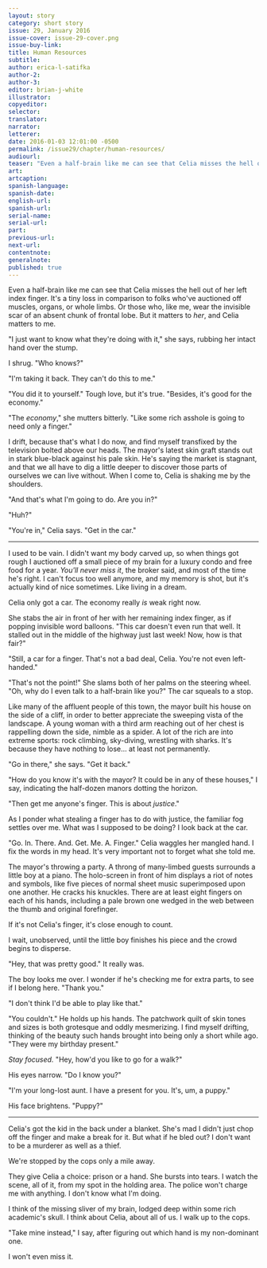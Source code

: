 ```yaml
---
layout: story
category: short story
issue: 29, January 2016
issue-cover: issue-29-cover.png
issue-buy-link:
title: Human Resources
subtitle:
author: erica-l-satifka
author-2:
author-3:
editor: brian-j-white
illustrator:
copyeditor:
selector:
translator:
narrator:
letterer:
date: 2016-01-03 12:01:00 -0500
permalink: /issue29/chapter/human-resources/
audiourl:
teaser: "Even a half-brain like me can see that Celia misses the hell out of her left index finger."
art:
artcaption:
spanish-language:
spanish-date:
english-url:
spanish-url:
serial-name:
serial-url:
part:
previous-url:
next-url:
contentnote:
generalnote:
published: true
---
```


Even a half-brain like me can see that Celia misses the hell out of her left index finger. It's a tiny loss in comparison to folks who've auctioned off muscles, organs, or whole limbs. Or those who, like me, wear the invisible scar of an absent chunk of frontal lobe. But it matters to _her_, and Celia matters to me.

"I just want to know what they're doing with it," she says, rubbing her intact hand over the stump.

I shrug. "Who knows?"

"I'm taking it back. They can't do this to me."

"You did it to yourself." Tough love, but it's true. "Besides, it's good for the economy."

"The _economy_," she mutters bitterly. "Like some rich asshole is going to need only a finger."

I drift, because that's what I do now, and find myself transfixed by the television bolted above our heads. The mayor's latest skin graft stands out in stark blue-black against his pale skin. He's saying the market is stagnant, and that we all have to dig a little deeper to discover those parts of ourselves we can live without. When I come to, Celia is shaking me by the shoulders.

"And that's what I'm going to do. Are you in?"

"Huh?"

"You're in," Celia says. "Get in the car."

----

I used to be vain. I didn't want my body carved up, so when things got rough I auctioned off a small piece of my brain for a luxury condo and free food for a year. _You'll never miss it_, the broker said, and most of the time he's right. I can't focus too well anymore, and my memory is shot, but it's actually kind of nice sometimes. Like living in a dream.

Celia only got a car. The economy really _is_ weak right now.

She stabs the air in front of her with her remaining index finger, as if popping invisible word balloons. "This car doesn't even run that well. It stalled out in the middle of the highway just last week! Now, how is that fair?"

"Still, a car for a finger. That's not a bad deal, Celia. You're not even left-handed."

"That's not the point!" She slams both of her palms on the steering wheel. "Oh, why do I even talk to a half-brain like you?" The car squeals to a stop.

Like many of the affluent people of this town, the mayor built his house on the side of a cliff, in order to better appreciate the sweeping vista of the landscape. A young woman with a third arm reaching out of her chest is rappelling down the side, nimble as a spider. A lot of the rich are into extreme sports: rock climbing, sky-diving, wrestling with sharks. It's because they have nothing to lose… at least not permanently.

"Go in there," she says. "Get it back."

"How do you know it's with the mayor? It could be in any of these houses," I say, indicating the half-dozen manors dotting the horizon.

"Then get me anyone's finger. This is about _justice_."

As I ponder what stealing a finger has to do with justice, the familiar fog settles over me. What was I supposed to be doing? I look back at the car.

"Go. In. There. And. Get. Me. A. Finger." Celia waggles her mangled hand. I fix the words in my head. It's very important not to forget what she told me.

The mayor's throwing a party. A throng of many-limbed guests surrounds a little boy at a piano. The holo-screen in front of him displays a riot of notes and symbols, like five pieces of normal sheet music superimposed upon one another. He cracks his knuckles. There are at least eight fingers on each of his hands, including a pale brown one wedged in the web between the thumb and original forefinger.

If it's not Celia's finger, it's close enough to count.

I wait, unobserved, until the little boy finishes his piece and the crowd begins to disperse.

"Hey, that was pretty good." It really was.

The boy looks me over. I wonder if he's checking me for extra parts, to see if I belong here. "Thank you."

"I don't think I'd be able to play like that."

"You couldn't." He holds up his hands. The patchwork quilt of skin tones and sizes is both grotesque and oddly mesmerizing. I find myself drifting, thinking of the beauty such hands brought into being only a short while ago. "They were my birthday present."

_Stay focused._ "Hey, how'd you like to go for a walk?"

His eyes narrow. "Do I know you?"

"I'm your long-lost aunt. I have a present for you. It's, um, a puppy."

His face brightens. "Puppy?"

----

Celia's got the kid in the back under a blanket. She's mad I didn't just chop off the finger and make a break for it. But what if he bled out? I don't want to be a murderer as well as a thief.

We're stopped by the cops only a mile away.

They give Celia a choice: prison or a hand. She bursts into tears. I watch the scene, all of it, from my spot in the holding area. The police won't charge me with anything. I don't know what I'm doing.

I think of the missing sliver of my brain, lodged deep within some rich academic's skull. I think about Celia, about all of us. I walk up to the cops.

"Take mine instead," I say, after figuring out which hand is my non-dominant one.

I won't even miss it.
